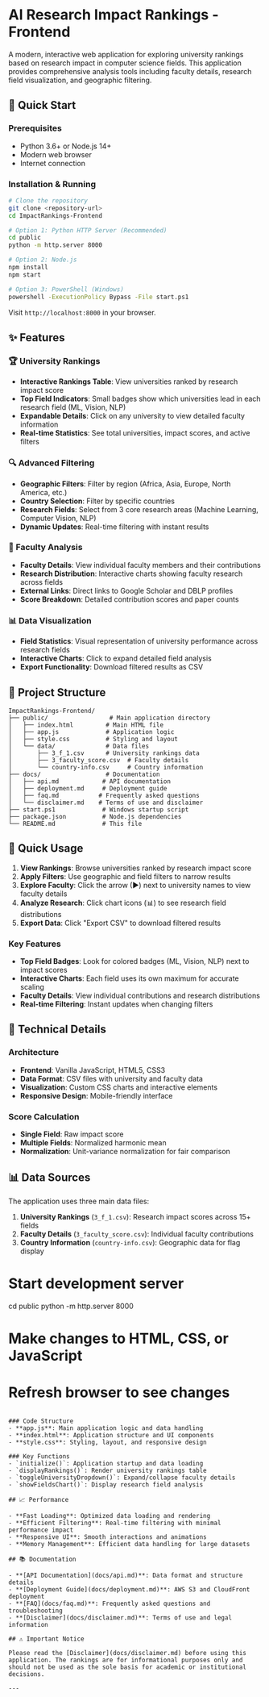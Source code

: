 # AI Research Impact Rankings - Frontend

A modern, interactive web application for exploring university rankings based on research impact in computer science fields. This application provides comprehensive analysis tools including faculty details, research field visualization, and geographic filtering.

## 🚀 Quick Start

### Prerequisites
- Python 3.6+ or  Node.js 14+
- Modern web browser
- Internet connection

### Installation & Running

```bash
# Clone the repository
git clone <repository-url>
cd ImpactRankings-Frontend

# Option 1: Python HTTP Server (Recommended)
cd public
python -m http.server 8000

# Option 2: Node.js
npm install
npm start

# Option 3: PowerShell (Windows)
powershell -ExecutionPolicy Bypass -File start.ps1
```

Visit `http://localhost:8000` in your browser.

## ✨ Features

### 🏆 University Rankings
- **Interactive Rankings Table**: View universities ranked by research impact score
- **Top Field Indicators**: Small badges show which universities lead in each research field (ML, Vision, NLP)
- **Expandable Details**: Click on any university to view detailed faculty information
- **Real-time Statistics**: See total universities, impact scores, and active filters

### 🔍 Advanced Filtering
- **Geographic Filters**: Filter by region (Africa, Asia, Europe, North America, etc.)
- **Country Selection**: Filter by specific countries
- **Research Fields**: Select from 3 core research areas (Machine Learning, Computer Vision, NLP)
- **Dynamic Updates**: Real-time filtering with instant results

### 👥 Faculty Analysis
- **Faculty Details**: View individual faculty members and their contributions
- **Research Distribution**: Interactive charts showing faculty research across fields
- **External Links**: Direct links to Google Scholar and DBLP profiles
- **Score Breakdown**: Detailed contribution scores and paper counts

### 📊 Data Visualization
- **Field Statistics**: Visual representation of university performance across research fields
- **Interactive Charts**: Click to expand detailed field analysis
- **Export Functionality**: Download filtered results as CSV

## 📁 Project Structure

```
ImpactRankings-Frontend/
├── public/                 # Main application directory
│   ├── index.html         # Main HTML file
│   ├── app.js             # Application logic
│   ├── style.css          # Styling and layout
│   └── data/              # Data files
│       ├── 3_f_1.csv      # University rankings data
│       ├── 3_faculty_score.csv  # Faculty details
│       └── country-info.csv     # Country information
├── docs/                  # Documentation
│   ├── api.md            # API documentation
│   ├── deployment.md     # Deployment guide
│   ├── faq.md           # Frequently asked questions
│   └── disclaimer.md    # Terms of use and disclaimer
├── start.ps1             # Windows startup script
├── package.json          # Node.js dependencies
└── README.md             # This file
```

## 🎯 Quick Usage

1. **View Rankings**: Browse universities ranked by research impact score
2. **Apply Filters**: Use geographic and field filters to narrow results
3. **Explore Faculty**: Click the arrow (▶) next to university names to view faculty details
4. **Analyze Research**: Click chart icons (📊) to see research field distributions
5. **Export Data**: Click "Export CSV" to download filtered results

### Key Features
- **Top Field Badges**: Look for colored badges (ML, Vision, NLP) next to impact scores
- **Interactive Charts**: Each field uses its own maximum for accurate scaling
- **Faculty Details**: View individual contributions and research distributions
- **Real-time Filtering**: Instant updates when changing filters

## 🔧 Technical Details

### Architecture
- **Frontend**: Vanilla JavaScript, HTML5, CSS3
- **Data Format**: CSV files with university and faculty data
- **Visualization**: Custom CSS charts and interactive elements
- **Responsive Design**: Mobile-friendly interface

### Score Calculation
- **Single Field**: Raw impact score
- **Multiple Fields**: Normalized harmonic mean
- **Normalization**: Unit-variance normalization for fair comparison

## 📊 Data Sources

The application uses three main data files:

1. **University Rankings** (`3_f_1.csv`): Research impact scores across 15+ fields
2. **Faculty Details** (`3_faculty_score.csv`): Individual faculty contributions
3. **Country Information** (`country-info.csv`): Geographic data for flag display

# Start development server
cd public
python -m http.server 8000

# Make changes to HTML, CSS, or JavaScript
# Refresh browser to see changes
```

### Code Structure
- **app.js**: Main application logic and data handling
- **index.html**: Application structure and UI components
- **style.css**: Styling, layout, and responsive design

### Key Functions
- `initialize()`: Application startup and data loading
- `displayRankings()`: Render university rankings table
- `toggleUniversityDropdown()`: Expand/collapse faculty details
- `showFieldsChart()`: Display research field analysis

## 📈 Performance

- **Fast Loading**: Optimized data loading and rendering
- **Efficient Filtering**: Real-time filtering with minimal performance impact
- **Responsive UI**: Smooth interactions and animations
- **Memory Management**: Efficient data handling for large datasets

## 📚 Documentation

- **[API Documentation](docs/api.md)**: Data format and structure details
- **[Deployment Guide](docs/deployment.md)**: AWS S3 and CloudFront deployment
- **[FAQ](docs/faq.md)**: Frequently asked questions and troubleshooting
- **[Disclaimer](docs/disclaimer.md)**: Terms of use and legal information

## ⚠️ Important Notice

Please read the [Disclaimer](docs/disclaimer.md) before using this application. The rankings are for informational purposes only and should not be used as the sole basis for academic or institutional decisions.

---

